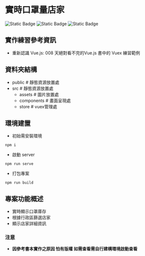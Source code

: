 # 實時口罩量店家
![Static Badge](https://img.shields.io/badge/Node-v16.20.2-blue) ![Static Badge](https://img.shields.io/badge/Vue-v3-blue) ![Static Badge](https://img.shields.io/badge/VueCliblue)

## 實作練習參考資訊
- 重新認識 Vue.js: 008 天絕對看不完的Vue.js 書中的 Vuex 練習範例

## 資料夾結構
  - public # 靜態資源放置處
  - src # 靜態資源放置處
    - assets # 圖片放置處
    - components # 畫面呈現處
    - store # vuex管理處

## 環境建置
- 初始需安裝環境
```
npm i 
```
- 啟動 server
```
npm run serve
```
- 打包專案
```
npm run build
```
## 專案功能概述
- 實時顯示口罩庫存
- 根據行政區篩選店家
- 顯示店家詳細資訊

### 注意
- **因參考書本實作之原因 怕有版權 如需查看需自行建構環境啟動查看**
